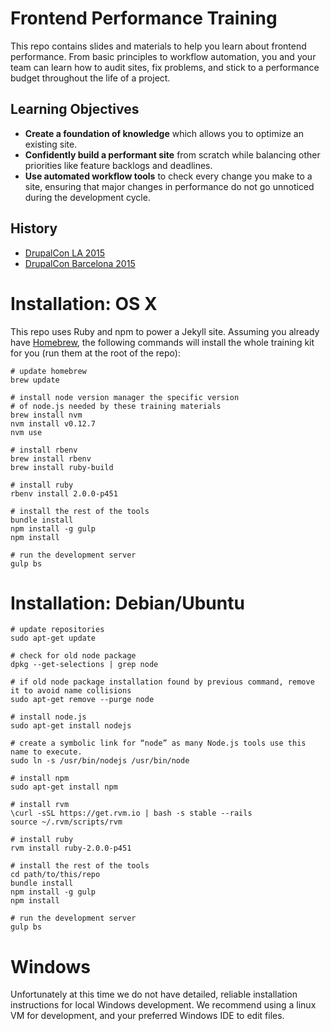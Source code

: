 # Frontend Performance Training

This repo contains slides and materials to help you learn about frontend performance. From basic principles to workflow automation, you and your team can learn how to audit sites, fix problems, and stick to a performance budget throughout the life of a project.

## Learning Objectives

- **Create a foundation of knowledge** which allows you to optimize an existing site.
- **Confidently build a performant site** from scratch while balancing other priorities like feature backlogs and deadlines.
- **Use automated workflow tools** to check every change you make to a site, ensuring that major changes in performance do not go unnoticed during the development cycle.

## History

* [DrupalCon LA 2015](https://events.drupal.org/losangeles2015/training/frontend-performance-training)
* [DrupalCon Barcelona 2015](https://events.drupal.org/barcelona2015/training/frontend-performance-training)

# Installation: OS X

This repo uses Ruby and npm to power a Jekyll site. Assuming you already have [Homebrew](http://brew.sh/), the following commands will install the whole training kit for you (run them at the root of the repo):

```
# update homebrew
brew update

# install node version manager the specific version
# of node.js needed by these training materials
brew install nvm
nvm install v0.12.7
nvm use

# install rbenv
brew install rbenv
brew install ruby-build

# install ruby
rbenv install 2.0.0-p451

# install the rest of the tools
bundle install
npm install -g gulp
npm install

# run the development server
gulp bs
```

# Installation: Debian/Ubuntu

```
# update repositories
sudo apt-get update

# check for old node package
dpkg --get-selections | grep node

# if old node package installation found by previous command, remove it to avoid name collisions
sudo apt-get remove --purge node

# install node.js
sudo apt-get install nodejs

# create a symbolic link for “node” as many Node.js tools use this name to execute.
sudo ln -s /usr/bin/nodejs /usr/bin/node

# install npm
sudo apt-get install npm

# install rvm
\curl -sSL https://get.rvm.io | bash -s stable --rails
source ~/.rvm/scripts/rvm

# install ruby
rvm install ruby-2.0.0-p451

# install the rest of the tools
cd path/to/this/repo
bundle install
npm install -g gulp
npm install

# run the development server
gulp bs
```

# Windows

Unfortunately at this time we do not have detailed, reliable installation instructions for local Windows development. We recommend using a linux VM for development, and your preferred Windows IDE to edit files.
